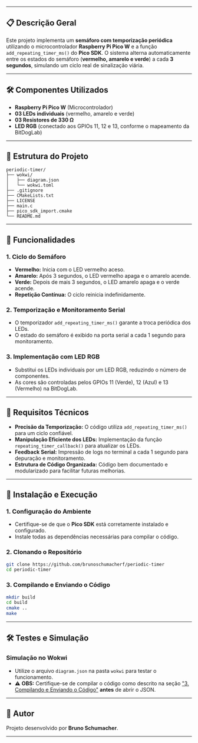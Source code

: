 
---

## 📋 Descrição Geral

Este projeto implementa um **semáforo com temporização periódica** utilizando o microcontrolador **Raspberry Pi Pico W** e a função `add_repeating_timer_ms()` do **Pico SDK**. O sistema alterna automaticamente entre os estados do semáforo (**vermelho, amarelo e verde**) a cada **3 segundos**, simulando um ciclo real de sinalização viária.



---

## 🛠 Componentes Utilizados

- **Raspberry Pi Pico W** (Microcontrolador)
- **03 LEDs individuais** (vermelho, amarelo e verde)
- **03 Resistores de 330 Ω**
- **LED RGB** (conectado aos GPIOs 11, 12 e 13, conforme o mapeamento da BitDogLab)

---

## 📂 Estrutura do Projeto

```plaintext
periodic-timer/
├── wokwi/
│   ├── diagram.json
│   └── wokwi.toml
├── .gitignore
├── CMakeLists.txt
├── LICENSE
├── main.c
├── pico_sdk_import.cmake
└── README.md
```

---

## 🚦 Funcionalidades

### 1. Ciclo do Semáforo
- **Vermelho:** Inicia com o LED vermelho aceso.
- **Amarelo:** Após 3 segundos, o LED vermelho apaga e o amarelo acende.
- **Verde:** Depois de mais 3 segundos, o LED amarelo apaga e o verde acende.
- **Repetição Contínua:** O ciclo reinicia indefinidamente.

### 2. Temporização e Monitoramento Serial
- O temporizador `add_repeating_timer_ms()` garante a troca periódica dos LEDs.
- O estado do semáforo é exibido na porta serial a cada 1 segundo para monitoramento.

### 3. Implementação com LED RGB
- Substitui os LEDs individuais por um LED RGB, reduzindo o número de componentes.
- As cores são controladas pelos GPIOs 11 (Verde), 12 (Azul) e 13 (Vermelho) na BitDogLab.

---

## 🔧 Requisitos Técnicos

- **Precisão da Temporização:** O código utiliza `add_repeating_timer_ms()` para um ciclo confiável.
- **Manipulação Eficiente dos LEDs:** Implementação da função `repeating_timer_callback()` para atualizar os LEDs.
- **Feedback Serial:** Impressão de logs no terminal a cada 1 segundo para depuração e monitoramento.
- **Estrutura de Código Organizada:** Código bem documentado e modularizado para facilitar futuras melhorias.

---

## 🚀 Instalação e Execução

### 1. Configuração do Ambiente
- Certifique-se de que o **Pico SDK** está corretamente instalado e configurado.
- Instale todas as dependências necessárias para compilar o código.

### 2. Clonando o Repositório

```bash
git clone https://github.com/brunoschumacherf/periodic-timer
cd periodic-timer
```

### 3. Compilando e Enviando o Código

```bash
mkdir build
cd build
cmake ..
make
```
---

## 🛠 Testes e Simulação

### Simulação no Wokwi
- Utilize o arquivo `diagram.json` na pasta `wokwi` para testar o funcionamento.
- ⚠️ **OBS:** Certifique-se de compilar o código como descrito na seção ["3. Compilando e Enviando o Código"](##-compilando-e-enviando-o-código) **antes** de abrir o JSON.

---

## 📝 Autor

Projeto desenvolvido por **Bruno Schumacher**.

---

